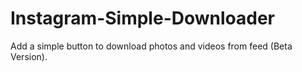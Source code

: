 # Instagram-Simple-Downloader
Add a simple button to download photos and videos from feed (Beta Version).
